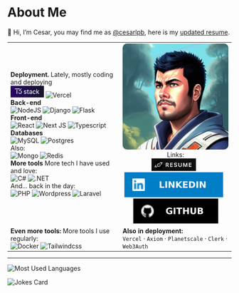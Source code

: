 # About Me 
👋 Hi, I’m Cesar, you may find me as [@cesarlpb](https://github.com/cesarlpb), here is my [updated resume](https://cesarlpb.github.io/cv).

<table style="width:100%;border:0; margin: 0 auto;">
  <tr style="border:0;">
    <td style="border:0; width:50%;">
      <strong>Deployment.</strong> Lately, mostly coding and deploying 
      <br>
      <span class="t3">
        <img src="t3-badge.png" alt="T3 stack" width="75">  
        <img src="https://img.shields.io/badge/Vercel-000000?style=for-the-badge&logo=vercel&logoColor=white" alt="Vercel">
      </span>
      <br>
      <strong>Back-end</strong>
      <br>
      <img src="https://img.shields.io/badge/Node.js-339933?style=for-the-badge&logo=nodedotjs&logoColor=white" alt="NodeJS"> 
      <img src="https://img.shields.io/badge/Django-092E20?style=for-the-badge&logo=django&logoColor=green" alt="Django"> 
      <img src="https://img.shields.io/badge/Flask-000000?style=for-the-badge&logo=flask&logoColor=white" alt="Flask"> 
      <br>
      <strong>Front-end</strong>
      <br>
      <img src="https://img.shields.io/badge/React-20232A?style=for-the-badge&logo=react&logoColor=61DAFB" alt="React"> 
      <img src="https://img.shields.io/badge/next.js-000000?style=for-the-badge&logo=nextdotjs&logoColor=white" alt="Next JS"> 
      <img src="https://img.shields.io/badge/TypeScript-007ACC?style=for-the-badge&logo=typescript&logoColor=white" alt="Typescript">
      <br>
      <strong>Databases</strong>
      <br>
      <img src="https://img.shields.io/badge/MySQL-005C84?style=for-the-badge&logo=mysql&logoColor=white" alt="MySQL"> 
      <img src="https://img.shields.io/badge/PostgreSQL-316192?style=for-the-badge&logo=postgresql&logoColor=white" alt="Postgres">
      <br>
      Also:
      <br>
      <img src="https://img.shields.io/badge/MongoDB-4EA94B?style=for-the-badge&logo=mongodb&logoColor=white" alt="Mongo">
      <img src="https://img.shields.io/badge/redis-%23DD0031.svg?&style=for-the-badge&logo=redis&logoColor=white" alt="Redis">
      <br>
      <strong>More tools</strong> More tech I have used and love:
      <br>
      <img src="https://img.shields.io/badge/C%23-239120?style=for-the-badge&logo=c-sharp&logoColor=white" alt="C#">
      <img src="https://img.shields.io/badge/.NET-512BD4?style=for-the-badge&logo=dotnet&logoColor=white" alt=".NET">
      <br>
      And... back in the day:
      <br>
      <img src="https://img.shields.io/badge/PHP-777BB4?style=for-the-badge&logo=php&logoColor=white" alt="PHP">
      <img src="https://img.shields.io/badge/Wordpress-21759B?style=for-the-badge&logo=wordpress&logoColor=white" alt="Wordpress">
      <img src="https://img.shields.io/badge/Laravel-FF2D20?style=for-the-badge&logo=laravel&logoColor=white" alt="Laravel">
    </td>
    <td style="border:0;width:50%;">
      <div>
        <img src="profile.jpeg" width="400" style="border-radius: 10px;">
      </div>
      <div style="text-align:center;">
        Links:
        <br>
        <a style="display:inline-block; margin: 0 auto;" href="https://cesarlpb.github.io/cv"><img src="resume.png" width="100"></a>
        &nbsp;
        <a style="display:inline-block; margin: 0 auto;" href="https://www.linkedin.com/in/cesarlpb89/"><img src="linkedin.svg"></a>
        &nbsp;
        <a style="display:inline-block; margin: 0 auto;" href="https://github.com/cesarlpb"><img src="github.svg"></a>
      </div> 
    </td>
  </tr>
  <tr>
    <td>
    <strong>Even more tools:</strong> More tools I use regularly:
    <br>
      <img src="https://img.shields.io/badge/Docker-2CA5E0?style=for-the-badge&logo=docker&logoColor=white" alt="Docker"> 
      <img src="https://img.shields.io/badge/Tailwind_CSS-38B2AC?style=for-the-badge&logo=tailwind-css&logoColor=white" alt="Tailwindcss"> 
    </td>
    <td>
      <strong>Also in deployment:</strong>
      <br>
        <code>Vercel</code> · 
        <code>Axiom</code> · 
        <code>Planetscale</code> · 
        <code>Clerk</code> · 
        <code>Web3Auth</code>
    </td>
  </tr>
</table>

<hr>

![Most Used Languages](https://github-readme-stats.vercel.app/api/top-langs/?username=cesarlpb&theme=blue-green&size_weight=0.5&count_weight=0.5&&hide=html,css)

![Jokes Card](https://readme-jokes.vercel.app/api)
